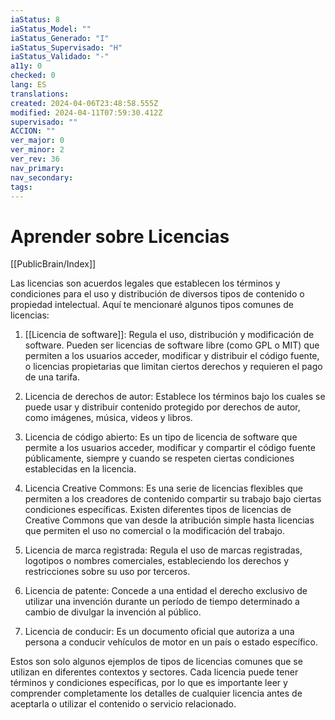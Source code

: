 ```yaml
---
iaStatus: 8
iaStatus_Model: ""
iaStatus_Generado: "I"
iaStatus_Supervisado: "H"
iaStatus_Validado: "-"
a11y: 0
checked: 0
lang: ES
translations: 
created: 2024-04-06T23:48:58.555Z
modified: 2024-04-11T07:59:30.412Z
supervisado: ""
ACCION: ""
ver_major: 0
ver_minor: 2
ver_rev: 36
nav_primary: 
nav_secondary: 
tags:
---
```

# Aprender sobre Licencias

[[PublicBrain/Index]]

Las licencias son acuerdos legales que establecen los términos y condiciones para el uso y distribución de diversos tipos de contenido o propiedad intelectual. Aquí te mencionaré algunos tipos comunes de licencias:

1. [[Licencia de software]]: Regula el uso, distribución y modificación de software. Pueden ser licencias de software libre (como GPL o MIT) que permiten a los usuarios acceder, modificar y distribuir el código fuente, o licencias propietarias que limitan ciertos derechos y requieren el pago de una tarifa.
    
2. Licencia de derechos de autor: Establece los términos bajo los cuales se puede usar y distribuir contenido protegido por derechos de autor, como imágenes, música, videos y libros.
    
3. Licencia de código abierto: Es un tipo de licencia de software que permite a los usuarios acceder, modificar y compartir el código fuente públicamente, siempre y cuando se respeten ciertas condiciones establecidas en la licencia.
    
4. Licencia Creative Commons: Es una serie de licencias flexibles que permiten a los creadores de contenido compartir su trabajo bajo ciertas condiciones específicas. Existen diferentes tipos de licencias de Creative Commons que van desde la atribución simple hasta licencias que permiten el uso no comercial o la modificación del trabajo.
    
5. Licencia de marca registrada: Regula el uso de marcas registradas, logotipos o nombres comerciales, estableciendo los derechos y restricciones sobre su uso por terceros.
    
6. Licencia de patente: Concede a una entidad el derecho exclusivo de utilizar una invención durante un período de tiempo determinado a cambio de divulgar la invención al público.
    
7. Licencia de conducir: Es un documento oficial que autoriza a una persona a conducir vehículos de motor en un país o estado específico.
    

Estos son solo algunos ejemplos de tipos de licencias comunes que se utilizan en diferentes contextos y sectores. Cada licencia puede tener términos y condiciones específicas, por lo que es importante leer y comprender completamente los detalles de cualquier licencia antes de aceptarla o utilizar el contenido o servicio relacionado.